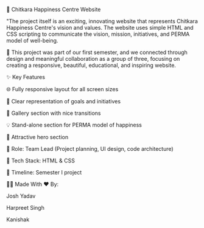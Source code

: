 💫 Chitkara Happiness Centre Website


"The project itself is an exciting, innovating website that represents Chitkara Happiness Centre's vision and values. The website uses simple HTML and CSS scripting to communicate the vision, mission, initiatives, and PERMA model of well-being.


🚀 This project was part of our first semester, and we connected through design and meaningful collaboration as a group of three, focusing on creating a responsive, beautiful, educational, and inspiring website.


✨ Key Features

🌐 Fully responsive layout for all screen sizes

🎯 Clear representation of goals and initiatives

📸 Gallery section with nice transitions

💡 Stand-alone section for PERMA model of happiness

🎨 Attractive hero section


🔹 Role: Team Lead (Project planning, UI design, code architecture)

🔹 Tech Stack: HTML & CSS

🔹 Timeline: Semester I project


👨‍💻 Made With ❤️ By:

Josh Yadav

Harpreet Singh

Kanishak

